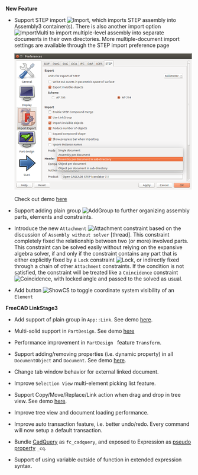 __New Feature__

* Support STEP import ![Import](../raw/master/freecad/asm3/Gui/Resources/icons/Assembly_Import.svg?sanitize=true),
  which imports STEP assembly into Assembly3 container(s). There is also another
  import option ![ImportMulti](../raw/master/freecad/asm3/Gui/Resources/icons/Assembly_ImportMulti.svg?sanitize=true)
  to import multiple-level assembly into separate documents in their own
  directories. More multiple-document import settings are available through the
  STEP import preference page

  ![ImportSetting](images/import-settings.png)

  Check out demo [here](https://youtu.be/s4uZPmmaNCg)

* Support adding plain group ![AddGroup](../raw/master/freecad/asm3/Gui/Resources/icons/Assembly_New_Group.svg?sanitize=true)
  to further organizing assembly parts, elements and constraints. 

* Introduce the new `Attachment` 
  ![Attachment](../raw/master/freecad/asm3/Gui/Resources/icons/constraints/Assembly_ConstraintAttachment.svg?sanitize=true)
  constraint based on the discussion of `Assembly without solver` [thread].
  This constraint completely fixed the relationship between two (or more)
  involved parts. This constraint can be solved easily without relying on
  the expansive algebra solver, if and only if the constraint contains any part
  that is either explicitly fixed by a `Lock` constraint
  ![Lock](../raw/master/freecad/asm3/Gui/Resources/icons/constraints/Assembly_ConstraintLock.svg?sanitize=true),
  or indirectly fixed through a chain of other `Attachment` constraints. If the condition is
  not satisfied, the constraint will be treated like a `Coincidence` constraint
  ![Coincidence](../raw/master/freecad/asm3/Gui/Resources/icons/constraints/Assembly_ConstraintCoincidence.svg?sanitize=true),
  with locked angle and passed to the solved as usual.

* Add button ![ShowCS](../raw/master/freecad/asm3/Gui/Resources/icons/Assembly_ShowElementCS.svg?sanitize=true)
  to toggle coordinate system visibility of an `Element`


__FreeCAD LinkStage3__

* Add support of plain group in `App::Link`. See demo [here](https://youtu.be/uEhlGxKmVfU).

* Multi-solid support in `PartDesign`. See demo [here](https://youtu.be/fH7h8pvAym8)

* Performance improvement in `PartDesign ` feature `Transform`.

* Support adding/removing properties (i.e. dynamic property) in all `DocumentObject` and `Document`.
  See demo [here](https://youtu.be/UCdJsQe-ZAI).

* Change tab window behavior for external linked document.

* Improve `Selection View` multi-element picking list feature.

* Support Copy/Move/Replace/Link action when drag and drop in tree view. See demo [here](https://youtu.be/f1raOT4thEM).

* Improve tree view and document loading performance.

* Improve auto transaction feature, i.e. better undo/redo. Every command will now setup a default transaction.

* Bundle [CadQuery](https://github.com/dcowden/cadquery) as `fc_cadquery`, and exposed to
  Expression as [pseudo property](Expression-and-Spreadsheet#user-content-pseudo-property) `_cq`.

* Support of using variable outside of function in extended expression syntax.

